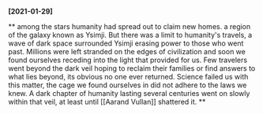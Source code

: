 **[2021-01-29]**

**
among the stars humanity had spread out to claim new homes. a region of the galaxy known as Ysimji. But there was a limit to humanity's travels, a wave of dark space surrounded Ysimji erasing power to those who went past. Millions were left stranded on the edges of civilization and soon we found ourselves receding into the light that provided for us. Few travelers went beyond the dark veil hoping to reclaim their families or find answers to what lies beyond, its obvious no one ever returned. Science failed us with this matter, the cage we found ourselves in did not adhere to the laws we knew. A dark chapter of humanity lasting several centuries went on slowly within that veil, at least until [[Aarand Vullan]] shattered it. 
**